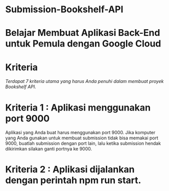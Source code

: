 # Submission-Bookshelf-API
# Belajar Membuat Aplikasi Back-End untuk Pemula dengan Google Cloud
Kriteria
==
*Terdapat 7 kriteria utama yang harus Anda penuhi dalam membuat proyek Bookshelf API.*

Kriteria 1 : Aplikasi menggunakan port 9000
==
Aplikasi yang Anda buat harus menggunakan port 9000. Jika komputer yang Anda gunakan untuk membuat submission tidak bisa memakai port 9000,  buatlah submission dengan port lain, lalu ketika submission hendak dikirimkan silakan ganti portnya ke 9000.

Kriteria 2 : Aplikasi dijalankan dengan perintah npm run start.
==
